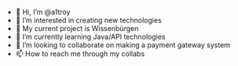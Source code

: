 - 👋 Hi, I’m @a1troy
- 👀 I’m interested in creating new technologies
- 🌟 My current project is Wissenbürgen
- 🌱 I’m currently learning Java/API technologies
- 💞️ I’m looking to collaborate on making a payment gateway system
- 📫 How to reach me through my collabs

<!---
a1troy/a1troy is a ✨ special ✨ repository because its `README.md` (this file) appears on your GitHub profile.
You can click the Preview link to take a look at your changes.
--->
